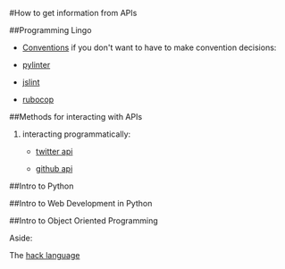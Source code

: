 #How to get information from APIs

##Programming Lingo

* [Conventions](http://www.joelonsoftware.com/articles/Wrong.html)
	if you don't want to have to make convention decisions:

* [pylinter](http://www.pylint.org/)  

* [jslint](http://www.jslint.com/)

* [rubocop](https://github.com/bbatsov/rubocop)



##Methods for interacting with APIs

1. interacting programmatically:
	* [twitter api](https://twython.readthedocs.org/en/latest/)
	
	* [github api](https://developer.github.com/libraries/)


##Intro to Python


##Intro to Web Development in Python


##Intro to Object Oriented Programming


Aside:

The [hack language](http://hacklang.org/)